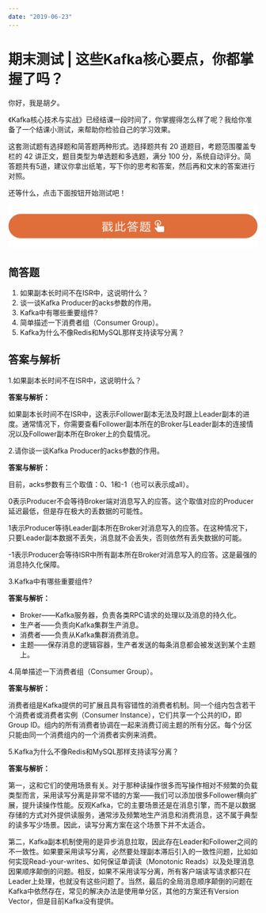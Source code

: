 ```yaml
---
date: "2019-06-23"
---  
```

      
# 期末测试 | 这些Kafka核心要点，你都掌握了吗？
你好，我是胡夕。

《Kafka核心技术与实战》已经结课一段时间了，你掌握得怎么样了呢？我给你准备了一个结课小测试，来帮助你检验自己的学习效果。

这套测试题有选择题和简答题两种形式。选择题共有 20 道题目，考题范围覆盖专栏的 42 讲正文，题目类型为单选题和多选题，满分 100 分，系统自动评分。简答题共有5道，建议你拿出纸笔，写下你的思考和答案，然后再和文末的答案进行对照。

还等什么，点击下面按钮开始测试吧！

[![](./httpsstatic001geekbangorgresourceimage28a428d1be62669b4f3cc01c36466bf811a4.png)](http://time.geekbang.org/quiz/intro?act_id=94&exam_id=190)

## 简答题

1.  如果副本长时间不在ISR中，这说明什么？
2.  谈一谈Kafka Producer的acks参数的作用。
3.  Kafka中有哪些重要组件\?
4.  简单描述一下消费者组（Consumer Group）。
5.  Kafka为什么不像Redis和MySQL那样支持读写分离？

## 答案与解析

1.如果副本长时间不在ISR中，这说明什么？

**答案与解析：**

如果副本长时间不在ISR中，这表示Follower副本无法及时跟上Leader副本的进度。通常情况下，你需要查看Follower副本所在的Broker与Leader副本的连接情况以及Follower副本所在Broker上的负载情况。

2.请你谈一谈Kafka Producer的acks参数的作用。

**答案与解析：**

<!-- [[[read_end]]] -->

目前，acks参数有三个取值：0、1和-1（也可以表示成all）。

0表示Producer不会等待Broker端对消息写入的应答。这个取值对应的Producer延迟最低，但是存在极大的丢数据的可能性。

1表示Producer等待Leader副本所在Broker对消息写入的应答。在这种情况下，只要Leader副本数据不丢失，消息就不会丢失，否则依然有丢失数据的可能。

\-1表示Producer会等待ISR中所有副本所在Broker对消息写入的应答。这是最强的消息持久化保障。

3.Kafka中有哪些重要组件\?

**答案与解析：**

* Broker——Kafka服务器，负责各类RPC请求的处理以及消息的持久化。
* 生产者——负责向Kafka集群生产消息。
* 消费者——负责从Kafka集群消费消息。
* 主题——保存消息的逻辑容器，生产者发送的每条消息都会被发送到某个主题上。

4.简单描述一下消费者组（Consumer Group）。

**答案与解析：**

消费者组是Kafka提供的可扩展且具有容错性的消费者机制。同一个组内包含若干个消费者或消费者实例（Consumer Instance），它们共享一个公共的ID，即Group ID。组内的所有消费者协调在一起来消费订阅主题的所有分区。每个分区只能由同一个消费组内的一个消费者实例来消费。

5.Kafka为什么不像Redis和MySQL那样支持读写分离？

**答案与解析：**

第一，这和它们的使用场景有关。对于那种读操作很多而写操作相对不频繁的负载类型而言，采用读写分离是非常不错的方案——我们可以添加很多Follower横向扩展，提升读操作性能。反观Kafka，它的主要场景还是在消息引擎，而不是以数据存储的方式对外提供读服务，通常涉及频繁地生产消息和消费消息，这不属于典型的读多写少场景。因此，读写分离方案在这个场景下并不太适合。

第二，Kafka副本机制使用的是异步消息拉取，因此存在Leader和Follower之间的不一致性。如果要采用读写分离，必然要处理副本滞后引入的一致性问题，比如如何实现Read-your-writes、如何保证单调读（Monotonic Reads）以及处理消息因果顺序颠倒的问题。相反，如果不采用读写分离，所有客户端读写请求都只在Leader上处理，也就没有这些问题了。当然，最后的全局消息顺序颠倒的问题在Kafka中依然存在，常见的解决办法是使用单分区，其他的方案还有Version Vector，但是目前Kafka没有提供。